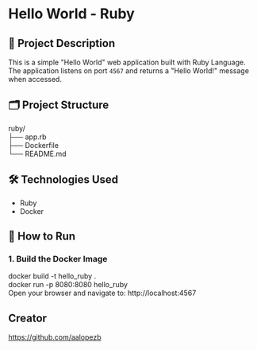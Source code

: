# Hello World - Ruby

## 📄 Project Description
This is a simple "Hello World" web application built with Ruby Language. The application listens on port `4567` and returns a "Hello World!" message when accessed.

## 🗂 Project Structure
ruby/ <br>
├── app.rb <br>
├── Dockerfile <br>
└── README.md

## 🛠 Technologies Used
- Ruby
- Docker

## 🚀 How to Run

### 1. Build the Docker Image
docker build -t hello_ruby .<br>
docker run -p 8080:8080 hello_ruby<br>
Open your browser and navigate to: http://localhost:4567

## Creator
https://github.com/aalopezb